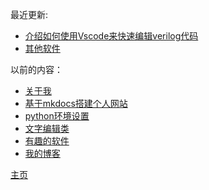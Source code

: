 最近更新:

- [介绍如何使用Vscode来快速编辑verilog代码](./manuscript/03_blog/001_IC_csdn/介绍如何使用Vscode来快速编辑verilog代码.md)
- [其他软件](./manuscript/03_blog/004_software/其他软件.md)


以前的内容：

- [关于我](./manuscript/01_my_inf/about_me.md)
- [基于mkdocs搭建个人网站](./manuscript/03_blog/002_Use_computer/基于mkdocs搭建个人网站.md)
- [python环境设置](./manuscript/03_blog/003_Python/python环境设置.md)
- [文字编辑类](./manuscript/03_blog/004_software/文字编辑类.md)
- [有趣的软件](./manuscript/03_blog/004_software/有趣的软件.md)
- [我的博客](./manuscript/03_blog/My_blog.md)

[主页](./index.md)